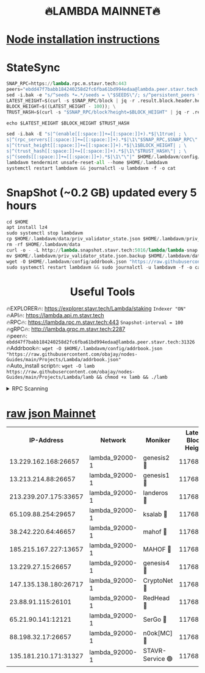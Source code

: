 <h1 align="center"> 🔥LAMBDA MAINNET🔥</h1>


[Node installation instructions](https://github.com/obajay/nodes-Guides/tree/main/Projects/Lambda)
=


# StateSync
```python
SNAP_RPC=https://lambda.rpc.m.stavr.tech:443
peers="ebdd47f7babb184240258d2fc6fba61bd994edaa@lambda.peer.stavr.tech:31326" 
sed -i.bak -e "s/^seeds *=.*/seeds = \"$SEEDS\"/; s/^persistent_peers *=.*/persistent_peers = \"$PEERS\"/" $HOME/.lambdavm/config/config.toml
LATEST_HEIGHT=$(curl -s $SNAP_RPC/block | jq -r .result.block.header.height); \
BLOCK_HEIGHT=$((LATEST_HEIGHT - 100)); \
TRUST_HASH=$(curl -s "$SNAP_RPC/block?height=$BLOCK_HEIGHT" | jq -r .result.block_id.hash)

echo $LATEST_HEIGHT $BLOCK_HEIGHT $TRUST_HASH

sed -i.bak -E "s|^(enable[[:space:]]+=[[:space:]]+).*$|\1true| ; \
s|^(rpc_servers[[:space:]]+=[[:space:]]+).*$|\1\"$SNAP_RPC,$SNAP_RPC\"| ; \
s|^(trust_height[[:space:]]+=[[:space:]]+).*$|\1$BLOCK_HEIGHT| ; \
s|^(trust_hash[[:space:]]+=[[:space:]]+).*$|\1\"$TRUST_HASH\"| ; \
s|^(seeds[[:space:]]+=[[:space:]]+).*$|\1\"\"|" $HOME/.lambdavm/config/config.toml
lambdavm tendermint unsafe-reset-all --home $HOME/.lambdavm
systemctl restart lambdavm && journalctl -u lambdavm -f -o cat

```
# SnapShot (~0.2 GB) updated every 5 hours
```python
cd $HOME
apt install lz4
sudo systemctl stop lambdavm
cp $HOME/.lambdavm/data/priv_validator_state.json $HOME/.lambdavm/priv_validator_state.json.backup
rm -rf $HOME/.lambdavm/data
curl -o - -L http://lambda.snapshot.stavr.tech:5016/lambda/lambda-snap.tar.lz4 | lz4 -c -d - | tar -x -C $HOME/.lambdavm --strip-components 2
mv $HOME/.lambdavm/priv_validator_state.json.backup $HOME/.lambdavm/data/priv_validator_state.json
wget -O $HOME/.lambdavm/config/addrbook.json "https://raw.githubusercontent.com/obajay/nodes-Guides/main/Projects/Lambda/addrbook.json"
sudo systemctl restart lambdavm && sudo journalctl -u lambdavm -f -o cat
```
 <h1 align="center"> Useful Tools</h1>

🔥EXPLORER🔥:      https://explorer.stavr.tech/Lambda/staking	        `Indexer "ON"` \
🔥API🔥: 			 		 https://lambda.api.m.stavr.tech \
🔥RPC🔥:           https://lambda.rpc.m.stavr.tech:443	              `Snapshot-interval = 100` \
🔥gRPC🔥:          http://lambda.grpc.m.stavr.tech:2287 \
🔥peer🔥:					 `ebdd47f7babb184240258d2fc6fba61bd994edaa@lambda.peer.stavr.tech:31326` \
🔥Addrbook🔥:    ```wget -O $HOME/.lambdavm/config/addrbook.json "https://raw.githubusercontent.com/obajay/nodes-Guides/main/Projects/Lambda/addrbook.json"``` \
🔥Auto_install script🔥: ```wget -O lamb https://raw.githubusercontent.com/obajay/nodes-Guides/main/Projects/Lambda/lamb && chmod +x lamb && ./lamb```


<details>
<summary>RPC Scanning</summary>

<h2 align="center"> We scan nodes in real time every 4 hours. And we provide the final result of RPC endpoints.
We cannot influence the operation of these nodes in any way. </h2>


```python
If Voting Power is higher than 0 --> then the Node is a validator of the network and may be subject to attack and be a potential threat to the chain.
```
```python
We marked such validators with a red symbol
```

</details>

[raw json Mainnet](https://rpc-check.lambm.stavr.tech/lambm/rpc-lambm-result.json)
=


<table><tr><th>IP-Address</th><th>Network</th><th>Moniker</th><th>Latest Block Height</th><th>Earliest Block Height</th><th>Catching Up</th><th>Tx Index</th><th>Voting Power</th><th>Scan Time</th></tr><tr><td>13.229.162.168:26657</td><td>lambda_92000-1</td><td>genesis2 🔴</td><td>11768930</td><td>1</td><td>False</td><td>on</td><td>16891700</td><td>2024-02-17T21:27:58.647683171UTC</td></tr><tr><td>13.213.214.88:26657</td><td>lambda_92000-1</td><td>genesis1 🔴</td><td>11768930</td><td>1</td><td>False</td><td>on</td><td>107835</td><td>2024-02-17T21:28:03.571106289UTC</td></tr><tr><td>213.239.207.175:33657</td><td>lambda_92000-1</td><td>landeros 🔴</td><td>11768928</td><td>8136001</td><td>False</td><td>off</td><td>1854789</td><td>2024-02-17T21:27:50.941648709UTC</td></tr><tr><td>65.109.88.254:29657</td><td>lambda_92000-1</td><td>ksalab 🔴</td><td>11768931</td><td>8715001</td><td>False</td><td>on</td><td>510465</td><td>2024-02-17T21:28:06.607907250UTC</td></tr><tr><td>38.242.220.64:46657</td><td>lambda_92000-1</td><td>mahof 🔴</td><td>11768933</td><td>10131001</td><td>False</td><td>off</td><td>770350</td><td>2024-02-17T21:28:11.537587612UTC</td></tr><tr><td>185.215.167.227:13657</td><td>lambda_92000-1</td><td>MAHOF 🔴</td><td>11768930</td><td>10134001</td><td>False</td><td>on</td><td>2051510</td><td>2024-02-17T21:28:02.325036210UTC</td></tr><tr><td>13.229.27.15:26657</td><td>lambda_92000-1</td><td>genesis4 🔴</td><td>11768930</td><td>11043001</td><td>False</td><td>on</td><td>9665448</td><td>2024-02-17T21:28:01.993137555UTC</td></tr><tr><td>147.135.138.180:26717</td><td>lambda_92000-1</td><td>CryptoNet 🔴</td><td>11768930</td><td>11383001</td><td>False</td><td>off</td><td>775042</td><td>2024-02-17T21:28:03.835985676UTC</td></tr><tr><td>23.88.91.115:26101</td><td>lambda_92000-1</td><td>RedHead 🔴</td><td>11768928</td><td>11668928</td><td>False</td><td>off</td><td>553202</td><td>2024-02-17T21:27:51.179006111UTC</td></tr><tr><td>65.21.90.141:12121</td><td>lambda_92000-1</td><td>SerGo 🔴</td><td>11768933</td><td>11668933</td><td>False</td><td>off</td><td>10612127</td><td>2024-02-17T21:28:11.207629194UTC</td></tr><tr><td>88.198.32.17:26657</td><td>lambda_92000-1</td><td>n0ok[MC] 🔴</td><td>11768934</td><td>11668934</td><td>False</td><td>off</td><td>1578630</td><td>2024-02-17T21:28:14.526160841UTC</td></tr><tr><td>135.181.210.171:31327</td><td>lambda_92000-1</td><td>STAVR-Service 🟢</td><td>11768931</td><td>11768001</td><td>False</td><td>on</td><td>0</td><td>2024-02-17T21:28:06.278296063UTC</td></tr></table>
